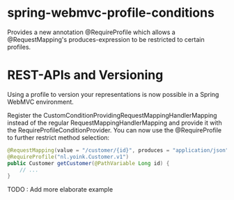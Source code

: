 # spring-webmvc-profile-conditions
Provides a new annotation @RequireProfile which allows a @RequestMapping's produces-expression to be restricted to certain profiles.

# REST-APIs and Versioning
Using a profile to version your representations is now possible in a Spring WebMVC environment.

Register the CustomConditionProvidingRequestMappingHandlerMapping instead of the regular RequestMappingHandlerMapping
and provide it with the RequireProfileConditionProvider. You can now use the @RequireProfile to further restrict
method selection:

```java
@RequestMapping(value = "/customer/{id}", produces = "application/json")
@RequireProfile("nl.yoink.Customer.v1")
public Customer getCustomer(@PathVariable Long id) {
    // ...
}
```

TODO : Add more elaborate example